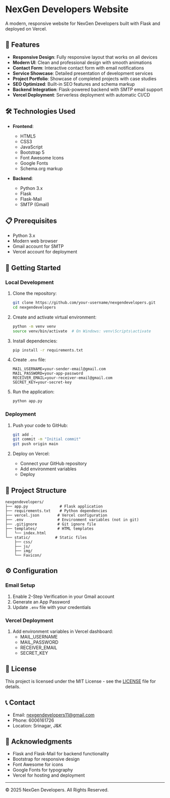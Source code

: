 # NexGen Developers Website

A modern, responsive website for NexGen Developers built with Flask and deployed on Vercel.

## 🌟 Features

- **Responsive Design**: Fully responsive layout that works on all devices
- **Modern UI**: Clean and professional design with smooth animations
- **Contact Form**: Interactive contact form with email notifications
- **Service Showcase**: Detailed presentation of development services
- **Project Portfolio**: Showcase of completed projects with case studies
- **SEO Optimized**: Built-in SEO features and schema markup
- **Backend Integration**: Flask-powered backend with SMTP email support
- **Vercel Deployment**: Serverless deployment with automatic CI/CD

## 🛠️ Technologies Used

- **Frontend**:
  - HTML5
  - CSS3
  - JavaScript
  - Bootstrap 5
  - Font Awesome Icons
  - Google Fonts
  - Schema.org markup

- **Backend**:
  - Python 3.x
  - Flask
  - Flask-Mail
  - SMTP (Gmail)

## 📋 Prerequisites

- Python 3.x
- Modern web browser
- Gmail account for SMTP
- Vercel account for deployment

## 🚀 Getting Started

### Local Development

1. Clone the repository:
   ```bash
   git clone https://github.com/your-username/nexgendevelopers.git
   cd nexgendevelopers
   ```

2. Create and activate virtual environment:
   ```bash
   python -m venv venv
   source venv/bin/activate  # On Windows: venv\Scripts\activate
   ```

3. Install dependencies:
   ```bash
   pip install -r requirements.txt
   ```

4. Create `.env` file:
   ```
   MAIL_USERNAME=your-sender-email@gmail.com
   MAIL_PASSWORD=your-app-password
   RECEIVER_EMAIL=your-receiver-email@gmail.com
   SECRET_KEY=your-secret-key
   ```

5. Run the application:
   ```bash
   python app.py
   ```

### Deployment

1. Push your code to GitHub:
   ```bash
   git add .
   git commit -m "Initial commit"
   git push origin main
   ```

2. Deploy on Vercel:
   - Connect your GitHub repository
   - Add environment variables
   - Deploy

## 📁 Project Structure

```
nexgendevelopers/
├── app.py              # Flask application
├── requirements.txt    # Python dependencies
├── vercel.json        # Vercel configuration
├── .env               # Environment variables (not in git)
├── .gitignore         # Git ignore file
├── templates/         # HTML templates
│   └── index.html
└── static/           # Static files
    ├── css/
    ├── js/
    ├── img/
    └── Favicon/
```

## ⚙️ Configuration

### Email Setup

1. Enable 2-Step Verification in your Gmail account
2. Generate an App Password
3. Update `.env` file with your credentials

### Vercel Deployment

1. Add environment variables in Vercel dashboard:
   - MAIL_USERNAME
   - MAIL_PASSWORD
   - RECEIVER_EMAIL
   - SECRET_KEY


## 📝 License

This project is licensed under the MIT License - see the [LICENSE](LICENSE) file for details.

## 📞 Contact

- Email: nexgendevelopers11@gmail.com
- Phone: 6006161726
- Location: Srinagar, J&K

## 🙏 Acknowledgments

- Flask and Flask-Mail for backend functionality
- Bootstrap for responsive design
- Font Awesome for icons
- Google Fonts for typography
- Vercel for hosting and deployment

---

© 2025 NexGen Developers. All Rights Reserved. 
